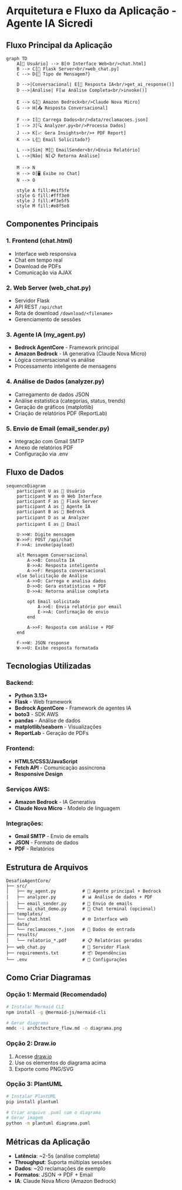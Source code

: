 # Arquitetura e Fluxo da Aplicação - Agente IA Sicredi

## Fluxo Principal da Aplicação

```mermaid
graph TD
    A[👤 Usuário] --> B[🌐 Interface Web<br/>chat.html]
    B --> C[📡 Flask Server<br/>web_chat.py]
    C --> D{🤖 Tipo de Mensagem?}
    
    D -->|Conversacional| E[💬 Resposta IA<br/>get_ai_response()]
    D -->|Análise| F[📊 Análise Completa<br/>invoke()]
    
    E --> G[🧠 Amazon Bedrock<br/>Claude Nova Micro]
    G --> H[📤 Resposta Conversacional]
    
    F --> I[📁 Carrega Dados<br/>data/reclamacoes.json]
    I --> J[🔍 Analyzer.py<br/>Processa Dados]
    J --> K[📈 Gera Insights<br/>+ PDF Report]
    K --> L{📧 Email Solicitado?}
    
    L -->|Sim| M[📮 EmailSender<br/>Envia Relatório]
    L -->|Não| N[📋 Retorna Análise]
    
    M --> N
    H --> O[🖥️ Exibe no Chat]
    N --> O
    
    style A fill:#e1f5fe
    style G fill:#fff3e0
    style J fill:#f3e5f5
    style M fill:#e8f5e8
```

## Componentes Principais

### 1. **Frontend (chat.html)**
- Interface web responsiva
- Chat em tempo real
- Download de PDFs
- Comunicação via AJAX

### 2. **Web Server (web_chat.py)**
- Servidor Flask
- API REST `/api/chat`
- Rota de download `/download/<filename>`
- Gerenciamento de sessões

### 3. **Agente IA (my_agent.py)**
- **Bedrock AgentCore** - Framework principal
- **Amazon Bedrock** - IA generativa (Claude Nova Micro)
- Lógica conversacional vs análise
- Processamento inteligente de mensagens

### 4. **Análise de Dados (analyzer.py)**
- Carregamento de dados JSON
- Análise estatística (categorias, status, trends)
- Geração de gráficos (matplotlib)
- Criação de relatórios PDF (ReportLab)

### 5. **Envio de Email (email_sender.py)**
- Integração com Gmail SMTP
- Anexo de relatórios PDF
- Configuração via .env

## Fluxo de Dados

```mermaid
sequenceDiagram
    participant U as 👤 Usuário
    participant W as 🌐 Web Interface
    participant F as 📡 Flask Server
    participant A as 🤖 Agente IA
    participant B as 🧠 Bedrock
    participant D as 📊 Analyzer
    participant E as 📧 Email

    U->>W: Digite mensagem
    W->>F: POST /api/chat
    F->>A: invoke(payload)
    
    alt Mensagem Conversacional
        A->>B: Consulta IA
        B->>A: Resposta inteligente
        A->>F: Resposta conversacional
    else Solicitação de Análise
        A->>D: Carrega e analisa dados
        D->>D: Gera estatísticas + PDF
        D->>A: Retorna análise completa
        
        opt Email solicitado
            A->>E: Envia relatório por email
            E->>A: Confirmação de envio
        end
        
        A->>F: Resposta com análise + PDF
    end
    
    F->>W: JSON response
    W->>U: Exibe resposta formatada
```

## Tecnologias Utilizadas

### **Backend:**
- **Python 3.13+**
- **Flask** - Web framework
- **Bedrock AgentCore** - Framework de agentes IA
- **boto3** - SDK AWS
- **pandas** - Análise de dados
- **matplotlib/seaborn** - Visualizações
- **ReportLab** - Geração de PDFs

### **Frontend:**
- **HTML5/CSS3/JavaScript**
- **Fetch API** - Comunicação assíncrona
- **Responsive Design**

### **Serviços AWS:**
- **Amazon Bedrock** - IA Generativa
- **Claude Nova Micro** - Modelo de linguagem

### **Integrações:**
- **Gmail SMTP** - Envio de emails
- **JSON** - Formato de dados
- **PDF** - Relatórios

## Estrutura de Arquivos

```
DesafioAgentCore/
├── src/
│   ├── my_agent.py          # 🤖 Agente principal + Bedrock
│   ├── analyzer.py          # 📊 Análise de dados + PDF
│   ├── email_sender.py      # 📧 Envio de emails
│   └── ai_chat_demo.py      # 💬 Chat terminal (opcional)
├── templates/
│   └── chat.html            # 🌐 Interface web
├── data/
│   └── reclamacoes_*.json   # 📁 Dados de entrada
├── results/
│   └── relatorio_*.pdf      # 📋 Relatórios gerados
├── web_chat.py              # 📡 Servidor Flask
├── requirements.txt         # 📦 Dependências
└── .env                     # 🔐 Configurações
```

## Como Criar Diagramas

### **Opção 1: Mermaid (Recomendado)**
```bash
# Instalar Mermaid CLI
npm install -g @mermaid-js/mermaid-cli

# Gerar diagrama
mmdc -i architecture_flow.md -o diagrama.png
```

### **Opção 2: Draw.io**
1. Acesse [draw.io](https://app.diagrams.net/)
2. Use os elementos do diagrama acima
3. Exporte como PNG/SVG

### **Opção 3: PlantUML**
```bash
# Instalar PlantUML
pip install plantuml

# Criar arquivo .puml com o diagrama
# Gerar imagem
python -m plantuml diagrama.puml
```

## Métricas da Aplicação

- **Latência**: ~2-5s (análise completa)
- **Throughput**: Suporta múltiplas sessões
- **Dados**: ~20 reclamações de exemplo
- **Formatos**: JSON → PDF + Email
- **IA**: Claude Nova Micro (Amazon Bedrock)
